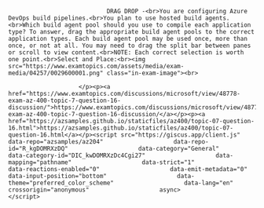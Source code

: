<p class="card-text">
							
								DRAG DROP -<br>You are configuring Azure DevOps build pipelines.<br>You plan to use hosted build agents.<br>Which build agent pool should you use to compile each application type? To answer, drag the appropriate build agent pools to the correct application types. Each build agent pool may be used once, more than once, or not at all. You may need to drag the split bar between panes or scroll to view content.<br>NOTE: Each correct selection is worth one point.<br>Select and Place:<br><img src="https://www.examtopics.com/assets/media/exam-media/04257/0029600001.png" class="in-exam-image"><br>
							
						</p><p><a href="https://www.examtopics.com/discussions/microsoft/view/48778-exam-az-400-topic-7-question-16-discussion/">https://www.examtopics.com/discussions/microsoft/view/48778-exam-az-400-topic-7-question-16-discussion/</a></p><p><a href="https://azsamples.github.io/staticfiles/az400/topic-07-question-16.html">https://azsamples.github.io/staticfiles/az400/topic-07-question-16.html</a></p><script src="https://giscus.app/client.js"                    data-repo="azsamples/az204"                    data-repo-id="R_kgDOMRXzDQ"                    data-category="General"                    data-category-id="DIC_kwDOMRXzDc4Cgi27"                    data-mapping="pathname"                    data-strict="1"                    data-reactions-enabled="0"                    data-emit-metadata="0"                    data-input-position="bottom"                    data-theme="preferred_color_scheme"                    data-lang="en"                    crossorigin="anonymous"                    async>                    </script>